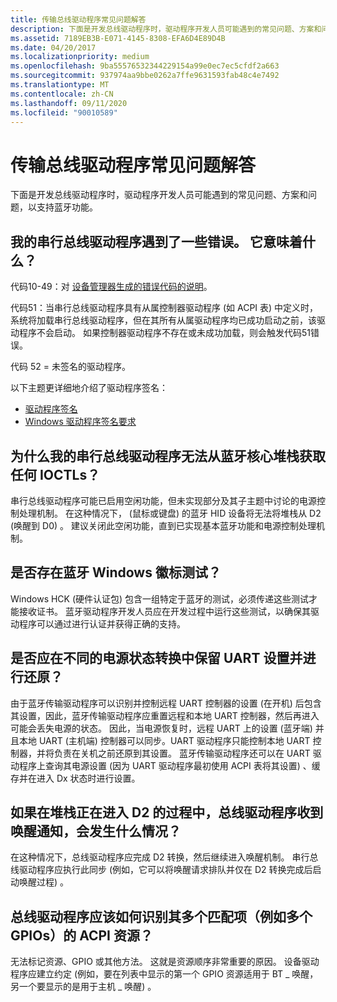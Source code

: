 ```yaml
---
title: 传输总线驱动程序常见问题解答
description: 下面是开发总线驱动程序时，驱动程序开发人员可能遇到的常见问题、方案和问题，以支持蓝牙功能。
ms.assetid: 7189EB3B-E071-4145-8308-EFA6D4E89D4B
ms.date: 04/20/2017
ms.localizationpriority: medium
ms.openlocfilehash: 9ba55576532344229154a99e0ec7ec5cfdf2a663
ms.sourcegitcommit: 937974aa9bbe0262a7ffe9631593fab48c4e7492
ms.translationtype: MT
ms.contentlocale: zh-CN
ms.lasthandoff: 09/11/2020
ms.locfileid: "90010589"
---
```

# <a name="transport-bus-driver-faq"></a>传输总线驱动程序常见问题解答


下面是开发总线驱动程序时，驱动程序开发人员可能遇到的常见问题、方案和问题，以支持蓝牙功能。

## <a name="span-idmy_serial_bus_driver_encountered_some_error_what_does_it_mean_spanspan-idmy_serial_bus_driver_encountered_some_error_what_does_it_mean_spanmy-serial-bus-driver-encountered-some-error-what-does-it-mean"></a><span id="my_serial_bus_driver_encountered_some_error._what_does_it_mean_"></span><span id="MY_SERIAL_BUS_DRIVER_ENCOUNTERED_SOME_ERROR._WHAT_DOES_IT_MEAN_"></span>我的串行总线驱动程序遇到了一些错误。 它意味着什么？


代码10-49：对 [设备管理器生成的错误代码的说明](https://support.microsoft.com/help/310123/error-codes-in-device-manager-in-windows)。

代码51：当串行总线驱动程序具有从属控制器驱动程序 (如 ACPI 表) 中定义时，系统将加载串行总线驱动程序，但在其所有从属驱动程序均已成功启动之前，该驱动程序不会启动。 如果控制器驱动程序不存在或未成功加载，则会触发代码51错误。

代码 52 = 未签名的驱动程序。

以下主题更详细地介绍了驱动程序签名：

-   [驱动程序签名](../install/driver-signing.md)
-   [Windows 驱动程序签名要求](/previous-versions/windows/hardware/design/dn653563(v=vs.85))

## <a name="span-idwhy_is_my_serial_bus_driver_not_getting_any_ioctls_from_the_bluetooth_core_stack_spanspan-idwhy_is_my_serial_bus_driver_not_getting_any_ioctls_from_the_bluetooth_core_stack_spanspan-idwhy_is_my_serial_bus_driver_not_getting_any_ioctls_from_the_bluetooth_core_stack_spanwhy-is-my-serial-bus-driver-not-getting-any-ioctls-from-the-bluetooth-core-stack"></a><span id="Why_is_my_serial_bus_driver_not_getting_any_IOCTLs_from_the_Bluetooth_core_stack_"></span><span id="why_is_my_serial_bus_driver_not_getting_any_ioctls_from_the_bluetooth_core_stack_"></span><span id="WHY_IS_MY_SERIAL_BUS_DRIVER_NOT_GETTING_ANY_IOCTLS_FROM_THE_BLUETOOTH_CORE_STACK_"></span>为什么我的串行总线驱动程序无法从蓝牙核心堆栈获取任何 IOCTLs？


串行总线驱动程序可能已启用空闲功能，但未实现部分及其子主题中讨论的电源控制处理机制。 在这种情况下， (鼠标或键盘) 的蓝牙 HID 设备将无法将堆栈从 D2 (唤醒到 D0) 。 建议关闭此空闲功能，直到已实现基本蓝牙功能和电源控制处理机制。

## <a name="span-idare_there_bluetooth_windows_logo_tests_spanspan-idare_there_bluetooth_windows_logo_tests_spanspan-idare_there_bluetooth_windows_logo_tests_spanare-there-bluetooth-windows-logo-tests"></a><span id="Are_there_Bluetooth_Windows_Logo_Tests_"></span><span id="are_there_bluetooth_windows_logo_tests_"></span><span id="ARE_THERE_BLUETOOTH_WINDOWS_LOGO_TESTS_"></span>是否存在蓝牙 Windows 徽标测试？


Windows HCK (硬件认证包) 包含一组特定于蓝牙的测试，必须传递这些测试才能接收证书。 蓝牙驱动程序开发人员应在开发过程中运行这些测试，以确保其驱动程序可以通过进行认证并获得正确的支持。

## <a name="span-idshould_uart_settings_be_preserved_and_restored_among_the_different_power_state_transitions_spanspan-idshould_uart_settings_be_preserved_and_restored_among_the_different_power_state_transitions_spanspan-idshould_uart_settings_be_preserved_and_restored_among_the_different_power_state_transitions_spanshould-uart-settings-be-preserved-and-restored-among-the-different-power-state-transitions"></a><span id="Should_UART_settings_be_preserved_and_restored_among_the_different_power_state_transitions_"></span><span id="should_uart_settings_be_preserved_and_restored_among_the_different_power_state_transitions_"></span><span id="SHOULD_UART_SETTINGS_BE_PRESERVED_AND_RESTORED_AMONG_THE_DIFFERENT_POWER_STATE_TRANSITIONS_"></span>是否应在不同的电源状态转换中保留 UART 设置并进行还原？


由于蓝牙传输驱动程序可以识别并控制远程 UART 控制器的设置 (在开机) 后包含其设置，因此，蓝牙传输驱动程序应重置远程和本地 UART 控制器，然后再进入可能会丢失电源的状态。 因此，当电源恢复时，远程 UART 上的设置 (蓝牙端) 并且本地 UART (主机端) 控制器可以同步。UART 驱动程序只能控制本地 UART 控制器，并将负责在关机之前还原到其设置。 蓝牙传输驱动程序还可以在 UART 驱动程序上查询其电源设置 (因为 UART 驱动程序最初使用 ACPI 表将其设置) 、缓存并在进入 Dx 状态时进行设置。

## <a name="span-idwhat_happens_if_the_bus_driver_receives_a_wake_notification_while_the_stack_is_in_the_process_of_entering_d2_spanspan-idwhat_happens_if_the_bus_driver_receives_a_wake_notification_while_the_stack_is_in_the_process_of_entering_d2_spanspan-idwhat_happens_if_the_bus_driver_receives_a_wake_notification_while_the_stack_is_in_the_process_of_entering_d2_spanwhat-happens-if-the-bus-driver-receives-a-wake-notification-while-the-stack-is-in-the-process-of-entering-d2"></a><span id="What_happens_if_the_bus_driver_receives_a_wake_notification_while_the_stack_is_in_the_process_of_entering_D2_"></span><span id="what_happens_if_the_bus_driver_receives_a_wake_notification_while_the_stack_is_in_the_process_of_entering_d2_"></span><span id="WHAT_HAPPENS_IF_THE_BUS_DRIVER_RECEIVES_A_WAKE_NOTIFICATION_WHILE_THE_STACK_IS_IN_THE_PROCESS_OF_ENTERING_D2_"></span>如果在堆栈正在进入 D2 的过程中，总线驱动程序收到唤醒通知，会发生什么情况？


在这种情况下，总线驱动程序应完成 D2 转换，然后继续进入唤醒机制。 串行总线驱动程序应执行此同步 (例如，它可以将唤醒请求排队并仅在 D2 转换完成后启动唤醒过程) 。

## <a name="span-idhow_should_a_bus_driver_identify_its_acpi_resource_of_multiple_occurrences__such_as_multiple_gpios_spanspan-idhow_should_a_bus_driver_identify_its_acpi_resource_of_multiple_occurrences__such_as_multiple_gpios_spanspan-idhow_should_a_bus_driver_identify_its_acpi_resource_of_multiple_occurrences__such_as_multiple_gpios_spanhow-should-a-bus-driver-identify-its-acpi-resource-of-multiple-occurrences-such-as-multiple-gpios"></a><span id="How_should_a_bus_driver_identify_its_ACPI_resource_of_multiple_occurrences__such_as_multiple_GPIOs_"></span><span id="how_should_a_bus_driver_identify_its_acpi_resource_of_multiple_occurrences__such_as_multiple_gpios_"></span><span id="HOW_SHOULD_A_BUS_DRIVER_IDENTIFY_ITS_ACPI_RESOURCE_OF_MULTIPLE_OCCURRENCES__SUCH_AS_MULTIPLE_GPIOS_"></span>总线驱动程序应该如何识别其多个匹配项（例如多个 GPIOs）的 ACPI 资源？


无法标记资源、GPIO 或其他方法。 这就是资源顺序非常重要的原因。 设备驱动程序应建立约定 (例如，要在列表中显示的第一个 GPIO 资源适用于 BT \_ 唤醒，另一个要显示的是用于主机 \_ 唤醒) 。

 

